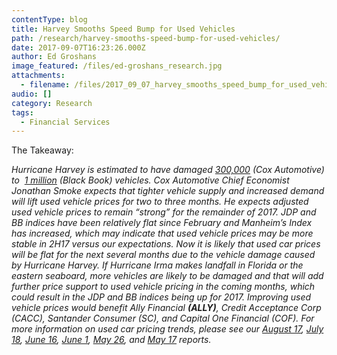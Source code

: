 ```yaml
---
contentType: blog
title: Harvey Smooths Speed Bump for Used Vehicles
path: /research/harvey-smooths-speed-bump-for-used-vehicles/
date: 2017-09-07T16:23:26.000Z
author: Ed Groshans
image_featured: /files/ed-groshans_research.jpg
attachments:
  - filename: /files/2017_09_07_harvey_smooths_speed_bump_for_used_vehicles.pdf
audio: []
category: Research
tags:
  - Financial Services
---
```

The Takeaway:

_Hurricane Harvey is estimated to have damaged  [300,000](https://www.coxautoinc.com/news/cox-automotive-value-harvey-damaged-vehicles-reach-nearly-5-billion/) (Cox Automotive) to  [1 million](http://www.blackbook.com/wp-content/uploads/2017/09/MI_9_4_17.pdf) (Black Book) vehicles. Cox Automotive Chief Economist Jonathan Smoke expects that tighter vehicle supply and increased demand will lift used vehicle prices for two to three months. He expects adjusted used vehicle prices to remain “strong” for the remainder of 2017. JDP and BB indices have been relatively flat since February and Manheim’s Index has increased, which may indicate that used vehicle prices may be more stable in 2H17 versus our expectations. Now it is likely that used car prices will be flat for the next several months due to the vehicle damage caused by Hurricane Harvey. If Hurricane Irma makes landfall in Florida or the eastern seaboard, more vehicles are likely to be damaged and that will add further price support to used vehicle pricing in the coming months, which could result in the JDP and BB indices being up for 2017. Improving used vehicle prices would benefit Ally Financial **(ALLY)**, Credit Acceptance Corp (CACC), Santander Consumer (SC), and Capital One Financial (COF). For more information on used car pricing trends, please see our  [August 17](https://s3.amazonaws.com/heightllc.com/Used_Vehicle_Indices_Mixed_Again_in_July.pdf?AWSAccessKeyId=AKIAIE5NNHEX3BS2LJAA&Expires=1506630026&Signature=RpWUG6KtMTFaaU1cT%2Faw%2BIaVqFo%3D),  [July 18](https://s3.amazonaws.com/heightllc.com/Used_Vehicle_Indices_Mixed_for_June.pdf?AWSAccessKeyId=AKIAIE5NNHEX3BS2LJAA&Expires=1506630027&Signature=5Xb%2B%2FN2Bp3Zc8Hq3qJbgND%2FIa8E%3D),  [June 16](https://s3.amazonaws.com/heightllc.com/Used_Vehicle_Prices_Decline_6_Year_over_Year.pdf?AWSAccessKeyId=AKIAIE5NNHEX3BS2LJAA&Expires=1506630027&Signature=B6Vz6kae%2B4KKfEeVdOJl1M39WOU%3D),  [June 1](https://s3.amazonaws.com/heightllc.com/Dangerous_Regulatory_Curves_Ahead_for_Autos__1.pdf?AWSAccessKeyId=AKIAIE5NNHEX3BS2LJAA&Expires=1506630028&Signature=Zb18SbeqGNOhssKnTwjnJQ3ReLA%3D),  [May 26](https://s3.amazonaws.com/heightllc.com/2017_Used_Car_Price_Declines_Remain_Elevated.pdf?AWSAccessKeyId=AKIAIE5NNHEX3BS2LJAA&Expires=1506630028&Signature=nmNMArsYfPgKmnn6RK8p913BH5Q%3D), and  [May 17](https://s3.amazonaws.com/heightllc.com/Used_Vehicle_Prices_Pressure_Bank_Recovery_Rates.pdf?AWSAccessKeyId=AKIAIE5NNHEX3BS2LJAA&Expires=1506630029&Signature=ZHdoH3xWqE3i4YJi2edUQ97yuH0%3D) reports._
